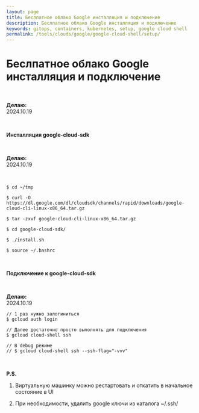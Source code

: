 ```yaml
---
layout: page
title: Беслпатное облако Google инсталляция и подключение
description: Беслпатное облако Google инсталляция и подключение
keywords: gitops, containers, kubernetes, setup, google cloud shell
permalink: /tools/clouds/google/google-cloud-shell/setup/
---
```


# Беслпатное облако Google инсталляция и подключение

<br/>

**Делаю:**  
2024.10.19

<br/>

**Инсталляция google-cloud-sdk**

<br/>

**Делаю:**  
2024.10.19

<br/>

```
$ cd ~/tmp

$ curl -O https://dl.google.com/dl/cloudsdk/channels/rapid/downloads/google-cloud-cli-linux-x86_64.tar.gz

$ tar -zxvf google-cloud-cli-linux-x86_64.tar.gz

$ cd google-cloud-sdk/

$ ./install.sh

$ source ~/.bashrc
```

<br/>

**Подключение к google-cloud-sdk**

<br/>

**Делаю:**  
2024.10.19

```
// 1 раз нужно залогиниться
$ gcloud auth login

// Далее достаточно просто выполнять для подключения
$ gcloud cloud-shell ssh

// В debug режиме
// $ gcloud cloud-shell ssh --ssh-flag="-vvv"
```

<br/>

**P.S.**

1. Виртуальную машинку можно рестартовать и откатить в начальное состояние в UI

2. При необходимости, удалить google ключи из каталога ~/.ssh/

